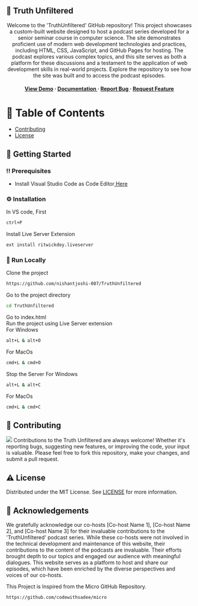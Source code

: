 ## :star2: Truth Unfiltered
<div align='center'>
Welcome to the 'TruthUnfiltered' GitHub repository! This project showcases a custom-built website designed to host a podcast series developed for a senior seminar course in computer science. The site demonstrates proficient use of modern web development technologies and practices, including HTML, CSS, JavaScript, and GitHub Pages for hosting. The podcast explores various complex topics, and this site serves as both a platform for these discussions and a testament to the application of web development skills in real-world projects. Explore the repository to see how the site was built and to access the podcast episodes.
<h4> <a href=https://nishantjoshi-007.github.io/TruthUnfiltered/>View Demo</a> <span> · </span> <a href="https://github.com/nishantjoshi-007/TruthUnfiltered/blob/master/README.md"> Documentation </a> <span> · </span> <a href="https://github.com/nishantjoshi-007/TruthUnfiltered/issues"> Report Bug </a> <span> · </span> <a href="https://github.com/nishantjoshi-007/TruthUnfiltered/issues"> Request Feature </a> </h4>


</div>

# :notebook_with_decorative_cover: Table of Contents
- [Contributing](#wave-contributing)
- [License](#warning-license)

## :toolbox: Getting Started

### :bangbang: Prerequisites
- Install Visual Studio Code as Code Editor<a href="https://code.visualstudio.com/Download"> Here</a>


### :gear: Installation
In VS code, First
```bash
ctrl+P
```
Install Live Server Extension
```bash
ext install ritwickdey.liveserver
```


### :running: Run Locally
Clone the project
```bash
https://github.com/nishantjoshi-007/TruthUnfiltered
```
Go to the project directory
```bash
cd TruthUnfiltered
```
Go to index.html <br>
Run the project using Live Server extension <br>
For Windows
```bash
alt+L & alt+O
```
For MacOs
```bash
cmd+L & cmd+O
```
Stop the Server
For Windows
```bash
alt+L & alt+C
```
For MacOs
```bash
cmd+L & cmd+C
```


## :wave: Contributing
<img src="https://contrib.rocks/image?repo=Louis3797/awesome-readme-template" /> Contributions to the Truth Unfiltered are always welcome! Whether it's reporting bugs, suggesting new features, or improving the code, your input is valuable. Please feel free to fork this repository, make your changes, and submit a pull request.


## :warning: License
Distributed under the MIT License. See <a href="https://github.com/nishantjoshi-007/TruthUnfiltered/blob/main/LICENSE">LICENSE</a> for more information.

## :gem: Acknowledgements
We gratefully acknowledge our co-hosts [Co-host Name 1], [Co-host Name 2], and [Co-host Name 3] for their invaluable contributions to the 'TruthUnfiltered' podcast series. While these co-hosts were not involved in the technical development and maintenance of this website, their contributions to the content of the podcasts are invaluable. Their efforts brought depth to our topics and engaged our audience with meaningful dialogues. This website serves as a platform to host and share our episodes, which have been enriched by the diverse perspectives and voices of our co-hosts.

This Project is Inspired from the Micro GitHub Repository.
```bash
https://github.com/codewithsadee/micro
```
